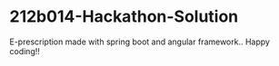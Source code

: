 # 212b014-Hackathon-Solution
E-prescription made with spring boot and angular framework..
Happy coding!!
